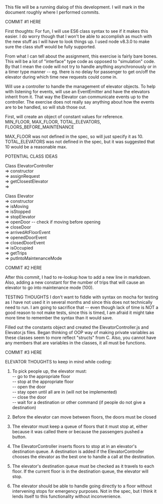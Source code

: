 This file will be a running dialog of this development.   I will mark in the document roughly where I performed commits.

COMMIT #1 HERE

First thoughts:
For fun, I will use ES6 class syntax to see if it makes this easier.  I do worry though that I won't be able to accomplish as much with the new stuff as I will have to look things up.  I used node v8.3.0 to make sure the class stuff would be fully supported.

From what I can tell about the assignment, this exercise is fairly bare bones. This will be a lot of "interface" type code as opposed to "simulation" code.  By that I mean the code will not try to handle anything asynchronously or in a timer type manner -- eg. there is no delay for passenger to get on/off the elevator during which time new requests could come in.

Will use a controller to handle the management of elevator objects.  To help with listening for events, will use an EventEmitter and have the elevators inherit from it.  That way the Elevator can communicate events up to the controller.  The exercise does not really say anything about how the events are to be handled, so will stub those out.

First, will create an object of constant values for reference.  
MIN_FLOOR, MAX_FLOOR, TOTAL_ELEVATORS, FLOORS_BEFORE_MAINTENANCE

MAX_FLOOR was not defined in the spec, so will just specify it as 10.  
TOTAL_ELEVATORS was not defined in the spec, but it was suggested that 10 would be a reasonable max.


POTENTIAL CLASS IDEAS

Class ElevatorController  
=> constructor  
=> assignRequest  
=> getClosestElevator  
=>

Class Elevator  
=> constructor  
=> isMoving  
=> isStopped  
=> stopElevator  
=> openDoor -- check if moving before opening  
=> closeDoor  
=> arrivedAtFloorEvent  
=> openedDoorEvent   
=> closedDoorEvent  
=> isOccupied  
=> getTrips  
=> putIntoMaintenanceMode  

COMMIT #2 HERE

After this commit, I had to re-lookup how to add a new line in markdown. Also, adding a new constant for the number of trips that will cause an elevator to go into maintenance mode (100).

TESTING THOUGHTS
I don't want to fiddle with syntax on mocha for testing as I have not used it in several months and since this does not technically need to run.  I am going to sacrifice that -- even though lack of time is NOT a good reason to not make tests, since this is timed, I am afraid it might take more time to remember the syntax than it would save.

Filled out the constants object and created the ElevatorController.js and Elevator.js files.  Began thinking of OOP way of making private variables as these classes seem to more reflect "structs" from C.  Also, you cannot have any members that are variables in the classes, it all must be functions.

COMMIT #3 HERE

ELEVATOR THOUGHTS to keep in mind while coding:
1) To pick people up, the elevator must:  
-- go to the appropriate floor  
-- stop at the appropriate floor  
-- open the door  
-- stay open until all are in (will not be implemented)  
-- close the door  
-- wait for a destination or other command (if people do not give a destination)  

2) Before the elevator can move between floors, the doors must be closed  

3) The elevator must keep a queue of floors that it must stop at, either because it was called there or because the passengers pushed a button.

4) The ElevatorController inserts floors to stop at in an elevator's destination queue.  A destination is added if the ElevatorController chooses the elevator as the best one to handle a call at the destination.

5) The elevator's destination queue must be checked as it travels to each floor.  If the current floor is in the destination queue, the elevator will stop.

6) The elevator should be able to handle going directly to a floor without intervening stops for emergency purposes.  Not in the spec, but I think it lends itself to this functionality without inconvenience.

